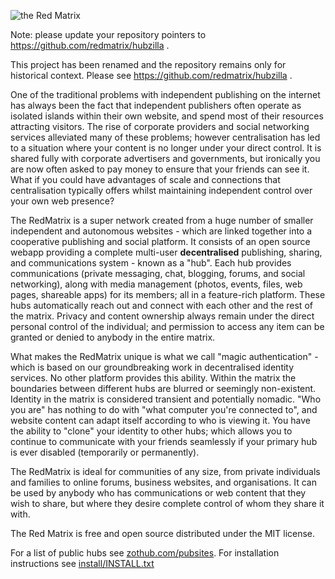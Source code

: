 ![the Red Matrix](images/rm.png)

Note: please update your repository pointers to https://github.com/redmatrix/hubzilla .

This project has been renamed and the repository remains only for historical context. Please see
https://github.com/redmatrix/hubzilla .

 
One of the traditional problems with independent publishing on the internet has always been the fact that independent publishers often operate as isolated islands within their own website, and spend most of their resources attracting visitors. The rise of corporate providers and social networking services alleviated many of these problems; however centralisation has led to a situation where your content is no longer under your direct control. It is shared fully with corporate advertisers and governments, but ironically you are now often asked to pay money to ensure that your friends can see it. What if you could have advantages of scale and connections that centralisation typically offers whilst maintaining independent control over your own web presence?

The RedMatrix is a super network created from a huge number of smaller independent and autonomous websites - which are linked together into a cooperative publishing and social platform. It consists of an open source webapp providing a complete multi-user **decentralised** publishing, sharing, and communications system - known as a "hub". Each hub provides communications (private messaging, chat, blogging, forums, and social networking), along with media management (photos, events, files, web pages, shareable apps) for its members; all in a feature-rich platform. These hubs automatically reach out and connect with each other and the rest of the matrix. Privacy and content ownership always remain under the direct personal control of the individual; and permission to access any item can be granted or denied to anybody in the entire matrix.

What makes the RedMatrix unique is what we call "magic authentication" - which is based on our groundbreaking work in decentralised identity services. No other platform provides this ability. Within the matrix the boundaries between different hubs are blurred or seemingly non-existent. Identity in the matrix is considered transient and potentially nomadic. "Who you are" has nothing to do with "what computer you're connected to", and website content can adapt itself according to who is viewing it. You have the ability to "clone" your identity to other hubs; which allows you to continue to communicate with your friends seamlessly if your primary hub is ever disabled (temporarily or permanently).

The RedMatrix is ideal for communities of any size, from private individuals and families to online forums, business websites, and organisations. It can be used by anybody who has communications or web content that they wish to share, but where they desire complete control of whom they share it with.

The Red Matrix is free and open source distributed under the MIT license.

For a list of public hubs see [zothub.com/pubsites](https://zothub.com/pubsites). For installation instructions see [install/INSTALL.txt](install/INSTALL.txt)
